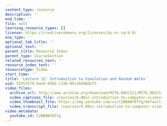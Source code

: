 ```yaml
---
content_type: resource
description: ''
end_time: ''
file: null
learning_resource_types: []
license: https://creativecommons.org/licenses/by-nc-sa/4.0/
ocw_type: ''
optional_tab_title: ''
optional_text: ''
parent_title: Resource Index
parent_type: CourseSection
related_resources_text: ''
resource_index_text: ''
resourcetype: Video
start_time: ''
title: 'Lecture 12: Introduction to Simulation and Random Walks'
uid: 53d53579-9aa9-05bb-c330-04c16698d2f3
video_files:
  archive_url: http://www.archive.org/download/MIT6.00SCS11/MIT6_00SCS11_lec12_300k.mp4
  video_captions_file: /courses/6-00sc-introduction-to-computer-science-and-programming-spring-2011/bba0068aa7555fbcbaae0837e270b5f6_C2BBAW78fYg.vtt
  video_thumbnail_file: https://img.youtube.com/vi/C2BBAW78fYg/default.jpg
  video_transcript_file: /courses/6-00sc-introduction-to-computer-science-and-programming-spring-2011/8b9736f558cc264480aa09286b8b465e_C2BBAW78fYg.pdf
video_metadata:
  youtube_id: C2BBAW78fYg
---
```

